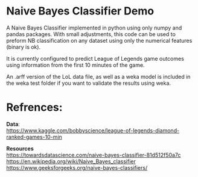 # Naive Bayes Classifier Demo
A Naive Bayes Classifier implemented in python using only numpy and pandas packages. With small adjustments, this code can be used to preform NB classification on any dataset using only the numerical features (binary is ok). 


It is currently configured to predict League of Legends game outcomes using information from the first 10 minutes of the game.  

An .arff version of the LoL data file, as well as a weka model is included in the weka test folder if you want to validate the results using weka. 
 
 


# Refrences:
**Data**:   
https://www.kaggle.com/bobbyscience/league-of-legends-diamond-ranked-games-10-min  

**Resources**   
https://towardsdatascience.com/naive-bayes-classifier-81d512f50a7c  
https://en.wikipedia.org/wiki/Naive_Bayes_classifier  
https://www.geeksforgeeks.org/naive-bayes-classifiers/  
